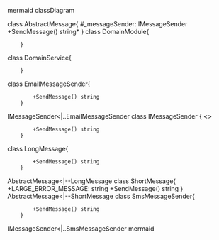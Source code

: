 mermaid
classDiagram


class AbstractMessage{
            #_messageSender: IMessageSender
            +SendMessage() string*
        }
class DomainModule{
            
            
        }
class DomainService{
            
            
        }
class EmailMessageSender{
            
            +SendMessage() string
        }
IMessageSender<|..EmailMessageSender
class IMessageSender {
            <<interface>>
            
            +SendMessage() string
        }
class LongMessage{
            
            +SendMessage() string
        }
AbstractMessage<|--LongMessage
class ShortMessage{
            +LARGE_ERROR_MESSAGE: string
            +SendMessage() string
        }
AbstractMessage<|--ShortMessage
class SmsMessageSender{
            
            +SendMessage() string
        }
IMessageSender<|..SmsMessageSender
mermaid